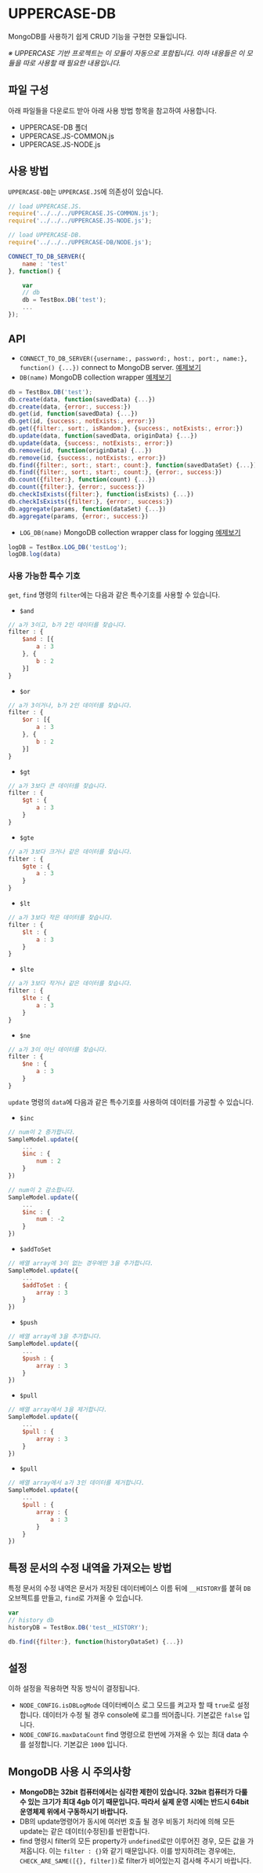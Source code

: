 # UPPERCASE-DB
MongoDB를 사용하기 쉽게 CRUD 기능을 구현한 모듈입니다.

*※ UPPERCASE 기반 프로젝트는 이 모듈이 자동으로 포함됩니다. 이하 내용들은 이 모듈을 따로 사용할 때 필요한 내용입니다.*

## 파일 구성
아래 파일들을 다운로드 받아 아래 사용 방법 항목을 참고하여 사용합니다.
* UPPERCASE-DB 폴더
* UPPERCASE.JS-COMMON.js
* UPPERCASE.JS-NODE.js

## 사용 방법
`UPPERCASE-DB`는 `UPPERCASE.JS`에 의존성이 있습니다.

```javascript
// load UPPERCASE.JS.
require('../../../UPPERCASE.JS-COMMON.js');
require('../../../UPPERCASE.JS-NODE.js');

// load UPPERCASE-DB.
require('../../../UPPERCASE-DB/NODE.js');

CONNECT_TO_DB_SERVER({
	name : 'test'
}, function() {

	var
	// db
	db = TestBox.DB('test');
	...
});
```

## API
* `CONNECT_TO_DB_SERVER({username:, password:, host:, port:, name:}, function() {...})` connect to MongoDB server. [예제보기](https://github.com/UPPERCASE-Series/UPPERCASE/blob/master/EXAMPLES/DB/NODE/DB.js)
* `DB(name)` MongoDB collection wrapper [예제보기](https://github.com/UPPERCASE-Series/UPPERCASE/blob/master/EXAMPLES/DB/NODE/DB.js)
```javascript
db = TestBox.DB('test');
db.create(data, function(savedData) {...})
db.create(data, {error:, success:})
db.get(id, function(savedData) {...})
db.get(id, {success:, notExists:, error:})
db.get({filter:, sort:, isRandom:}, {success:, notExists:, error:})
db.update(data, function(savedData, originData) {...})
db.update(data, {success:, notExists:, error:})
db.remove(id, function(originData) {...})
db.remove(id, {success:, notExists:, error:})
db.find({filter:, sort:, start:, count:}, function(savedDataSet) {...})
db.find({filter:, sort:, start:, count:}, {error:, success:})
db.count({filter:}, function(count) {...})
db.count({filter:}, {error:, success:})
db.checkIsExists({filter:}, function(isExists) {...})
db.checkIsExists({filter:}, {error:, success:})
db.aggregate(params, function(dataSet) {...})
db.aggregate(params, {error:, success:})
```
* `LOG_DB(name)` MongoDB collection wrapper class for logging [예제보기](https://github.com/UPPERCASE-Series/UPPERCASE/blob/master/EXAMPLES/DB/NODE/LOG_DB.js)
```javascript
logDB = TestBox.LOG_DB('testLog');
logDB.log(data)
```

### 사용 가능한 특수 기호
`get`, `find` 명령의 `filter`에는 다음과 같은 특수기호를 사용할 수 있습니다.
* `$and`
```javascript
// a가 3이고, b가 2인 데이터를 찾습니다.
filter : {
    $and : [{
        a : 3
    }, {
        b : 2
    }]
}
```
* `$or`
```javascript
// a가 3이거나, b가 2인 데이터를 찾습니다.
filter : {
    $or : [{
        a : 3
    }, {
        b : 2
    }]
}
```
* `$gt`
```javascript
// a가 3보다 큰 데이터를 찾습니다.
filter : {
    $gt : {
        a : 3
    }
}
```
* `$gte`
```javascript
// a가 3보다 크거나 같은 데이터를 찾습니다.
filter : {
    $gte : {
        a : 3
    }
}
```
* `$lt`
```javascript
// a가 3보다 작은 데이터를 찾습니다.
filter : {
    $lt : {
        a : 3
    }
}
```
* `$lte`
```javascript
// a가 3보다 작거나 같은 데이터를 찾습니다.
filter : {
    $lte : {
        a : 3
    }
}
```
* `$ne`
```javascript
// a가 3이 아닌 데이터를 찾습니다.
filter : {
    $ne : {
        a : 3
    }
}
```

`update` 명령의 `data`에 다음과 같은 특수기호를 사용하여 데이터를 가공할 수 있습니다.
* `$inc`
```javascript
// num이 2 증가합니다.
SampleModel.update({
    ...
    $inc : {
        num : 2
    }
})
```
```javascript
// num이 2 감소합니다.
SampleModel.update({
    ...
    $inc : {
        num : -2
    }
})
```
* `$addToSet`
```javascript
// 배열 array에 3이 없는 경우에만 3을 추가합니다.
SampleModel.update({
    ...
    $addToSet : {
        array : 3
    }
})
```
* `$push`
```javascript
// 배열 array에 3을 추가합니다.
SampleModel.update({
    ...
    $push : {
        array : 3
    }
})
```
* `$pull`
```javascript
// 배열 array에서 3을 제거합니다.
SampleModel.update({
    ...
    $pull : {
        array : 3
    }
})
```
* `$pull`
```javascript
// 배열 array에서 a가 3인 데이터를 제거합니다.
SampleModel.update({
    ...
    $pull : {
        array : {
            a : 3
        }
    }
})
```

## 특정 문서의 수정 내역을 가져오는 방법
특정 문서의 수정 내역은 문서가 저장된 데이터베이스 이름 뒤에 `__HISTORY`를 붙혀 `DB` 오브젝트를 만들고, `find`로 가져올 수 있습니다. 
```javascript
var
// history db
historyDB = TestBox.DB('test__HISTORY');

db.find({filter:}, function(historyDataSet) {...})
```

## 설정
이하 설정을 적용하면 작동 방식이 결정됩니다.
* `NODE_CONFIG.isDBLogMode` 데이터베이스 로그 모드를 켜고자 할 때 `true`로 설정합니다. 데이터가 수정 될 경우 console에 로그를 띄어줍니다. 기본값은 `false` 입니다.
* `NODE_CONFIG.maxDataCount` find 명령으로 한번에 가져올 수 있는 최대 data 수를 설정합니다. 기본값은 `1000` 입니다.

## MongoDB 사용 시 주의사항
* **MongoDB는 32bit 컴퓨터에서는 심각한 제한이 있습니다. 32bit 컴퓨터가 다룰 수 있는 크기가 최대 4gb 이기 때문입니다. 따라서 실제 운영 시에는 반드시 64bit 운영체제 위에서 구동하시기 바랍니다.**
* DB의 update명령어가 동시에 여러번 호출 될 경우 비동기 처리에 의해 모든 update는 같은 데이터(수정된)를 반환합니다.
* find 명령시 filter의 모든 property가 `undefined`로만 이루어진 경우, 모든 값을 가져옵니다. 이는 `filter : {}`와 같기 때문입니다. 이를 방지하려는 경우에는, `CHECK_ARE_SAME([{}, filter])`로 filter가 비어있는지 검사해 주시기 바랍니다.

